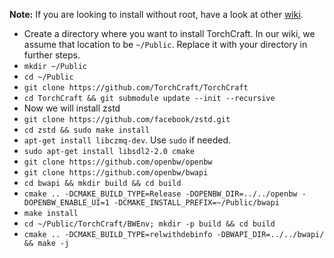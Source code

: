 **Note:** If you are looking to install without root, have a look at other [wiki](https://github.com/IC3Net/IC3Net/blob/master/gym-starcraft/wiki/installing-without-root.md).
- Create a directory where you want to install TorchCraft. In our wiki, we assume that location to be `~/Public`. Replace it with your directory in further steps.
- `mkdir ~/Public`
- `cd ~/Public`
- `git clone https://github.com/TorchCraft/TorchCraft`
- `cd TorchCraft && git submodule update --init --recursive`
- Now we will install zstd
- `git clone https://github.com/facebook/zstd.git`
- `cd zstd && sudo make install`
- `apt-get install libczmq-dev`. Use `sudo` if needed.
- `sudo apt-get install libsdl2-2.0 cmake`
- `git clone https://github.com/openbw/openbw`
- `git clone https://github.com/openbw/bwapi`
- `cd bwapi && mkdir build && cd build`
- `cmake .. -DCMAKE_BUILD_TYPE=Release -DOPENBW_DIR=../../openbw -DOPENBW_ENABLE_UI=1 -DCMAKE_INSTALL_PREFIX=~/Public/bwapi`
- `make install`
- `cd ~/Public/TorchCraft/BWEnv; mkdir -p build && cd build`
- `cmake .. -DCMAKE_BUILD_TYPE=relwithdebinfo -DBWAPI_DIR=../../bwapi/ && make -j`
